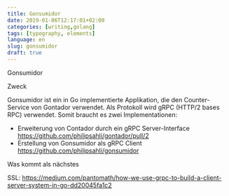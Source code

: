 ```yaml
---
title: Gonsumidor
date: 2019-01-06T12:17:01+02:00
categories: [writing,golang]
tags: [typography, elements]
language: en
slug: gonsumidor
draft: true
---
```

Gonsumidor

Zweck

Gonsumidor ist ein in Go implementierte Applikation, die den Counter-Service von Gontador verwendet.
Als Protokoll wird gRPC (HTTP/2 bases RPC) verwendet. Somit braucht es zwei Implementationen:

- Erweiterung von Contador durch ein gRPC Server-Interface https://github.com/philipsahli/gontador/pull/2  
- Erstellung von Gonsumidor als gRPC Client https://github.com/philipsahli/gonsumidor 

Was kommt als nächstes

SSL: https://medium.com/pantomath/how-we-use-grpc-to-build-a-client-server-system-in-go-dd20045fa1c2 
